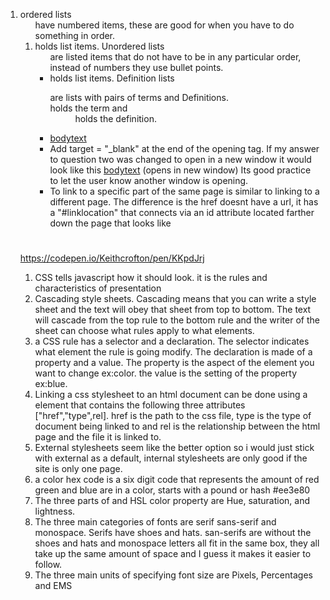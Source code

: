 1. ordered lists <ol> have numbered items, these are good for when you have to do something in order.<li> holds list items. Unordered lists <ul> are listed items that do not have to be in any particular order, instead of numbers they use bullet points.<li> holds list items. Definition lists <dl> are lists with pairs of terms and Definitions. <dt> holds the term and <dd> holds the definition.
2. <a href="http://www.website.com">bodytext</a>
3. Add target = "_blank" at the end of the opening tag. If my answer to question two was changed to open in a new window it would look like this <a href="http://www.website.com" target="blank">bodytext</a> (opens in new window) Its good practice to let the user know another window is opening.
4. To link to a specific part of the same page is similar to linking to a different page. The difference is the href doesnt have a url, it has a "#linklocation" that connects via an id attribute located farther down the page that looks like <h1 id="linklocation">

https://codepen.io/Keithcrofton/pen/KKpdJrj

1. CSS tells javascript how it should look. it is the rules and characteristics of presentation
2. Cascading style sheets. Cascading means that you can write a style sheet and the text will obey that sheet from top to bottom. The text will cascade from the top rule to the bottom rule and the writer of the sheet can choose what rules apply to what elements.
3. a CSS rule has a selector and a declaration. The selector indicates what element the rule is going modify. The declaration is made of a property and a value. The property is the aspect of the element you want to change ex:color. the value is the setting of the property ex:blue.
4. Linking a css stylesheet to an html document can be done using a <link> element that contains the following three attributes ["href","type",rel]. href is the path to the css file, type is the type of document being linked to and rel is the relationship between the html page and the file it is linked to.
5. External stylesheets seem like the better option so i would just stick with external as a default, internal stylesheets are only good if the site is only one page.
6. a color hex code is a six digit code that represents the amount of red green and blue are in a color, starts with a pound or hash #ee3e80
7. The three parts of and HSL color property are Hue, saturation, and lightness.
8. The three main categories of fonts are serif sans-serif and monospace. Serifs have shoes and hats. san-serifs are without the shoes and hats and monospace letters all fit in the same box, they all take up the same amount of space and I guess it makes it easier to follow.
9. The three main units of specifying font size are Pixels, Percentages and EMS
